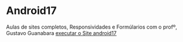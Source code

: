 # Android17
 Aulas de sites completos, Responsividades e Formúlarios  com o profº, Gustavo Guanabara
<a href="https://gutemberghvieira.github.io/Android17/android17.html"> executar o Site android17